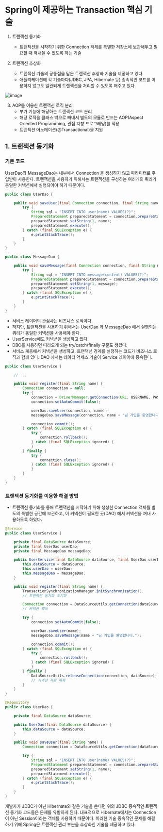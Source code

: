 # Spring이 제공하는 Transaction 핵심 기술
1. 트랜잭션 동기화
    * 트랜잭션을 시작하기 위한 Connection 객체를 특별한 저장소에 보관해두고 필요할 때 꺼내쓸 수 있도록 하는 기술

2. 트랜잭션 추상화
    * 트랜잭션 기술의 공통점을 담은 트랜잭션 추상화 기술을 제공하고 있다.
    * 애플리케이션에 각 기술마다(JDBC, JPA, Hibernate 등) 종속적인 코드를 이용하지 않고도 일관되게 트랜잭션을 처리할 수 있도록 해주고 있다.

![image](https://github.com/kmularise/TIL/assets/106499310/7eea670a-7b79-4b3f-9485-ee842a62c008)

3. AOP를 이용한 트랜잭션 로직 분리
    * 부가 기능에 해당하는 트랜잭션 코드 분리
    * 해당 로직을 클래스 밖으로 빼내서 별도의 모듈로 만드는 AOP(Aspect Oriented Programming, 관점 지향 프로그래밍)를 적용
    * 트랜잭션 어노테이션(@Transactional)을 지원

## 1. 트랜잭션 동기화

### 기존 코드

UserDao와 MessageDao는 내부에서 Connection 을 생성하지 않고 파라미터로 주입받아 사용한다. 트랜잭션을 사용하기 위해서는 트랜잭션을 구성하는 여러개의 쿼리가 동일한 커넥션에서 실행되어야 하기 때문이다.

```java
public class UserDao {

    public void saveUser(final Connection connection, final String name) {
        try {
            String sql = "INSERT INTO user(name) VALUES(?)";
            PreparedStatement preparedStatement = connection.prepareStatement(sql);
            preparedStatement.setString(1, name);
            preparedStatement.execute();
        } catch (final SQLException e) {
            e.printStackTrace();
        }
    }
}
```

```java
public class MessageDao {

    public void saveMessage(final Connection connection, final String message) {
        try {
            String sql = "INSERT INTO message(content) VALUES(?)";
            PreparedStatement preparedStatement = connection.prepareStatement(sql);
            preparedStatement.setString(1, message);
            preparedStatement.execute();
        } catch (final SQLException e) {
            e.printStackTrace();
        }
    }
}
```

* 서비스 레이어의 관심사는 비즈니스 로직이다.
* 하지만, 트랜잭션을 사용하기 위해서는 UserDao 와 MessageDao 에서 실행되는 쿼리가 동일한 커넥션을 사용해야 한다. 
* UserService에도 커넥션을 생성하고 있다. 
* DBC를 사용하면 따라오게 되는 try/catch/finally 구문도 생겼다.
* 서비스 계층에서 커넥션을 생성하고, 트랜잭션 경계를 설정하는 코드가 비즈니스 로직과 함께 있다. DAO 에서는 데이터 액세스 기술이 Service 레이어에 종속된다.
```java
public class UserService {

    // ...

    public void register(final String name) {
        Connection connection = null;
        try {
            connection = DriverManager.getConnection(URL, USERNAME, PASSWORD);
            connection.setAutoCommit(false);

            userDao.saveUser(connection, name);
            messageDao.saveMessage(connection, name + "님 가입을 환영합니다.");

            connection.commit();
        } catch (final SQLException e) {
            try {
                connection.rollback();
            } catch (final SQLException ignored) {
            }
        } finally {
            try {
                connection.close();
            } catch (final SQLException ignored) {
            }
        }
    }
}
```

### 트랜잭션 동기화를 이용한 해결 방법
* 트랜잭션 동기화를 통해  트랜잭션을 시작하기 위해 생성한 Connection 객체를 별도의 특별한 공간에 보관하고, 이 커넥션이 필요한 곳(DAO) 에서 커넥션을 꺼내 사용하도록 하였다.

```java
@Service
public class UserService {

    private final DataSource dataSource;
    private final UserDao userDao;
    private final MessageDao messageDao;

    public UserService(final DataSource dataSource, final UserDao userDao, final MessageDao messageDao) {
        this.dataSource = dataSource;
        this.userDao = userDao;
        this.messageDao = messageDao;
    }

    public void register(final String name) {
        TransactionSynchronizationManager.initSynchronization();
        // 트랜잭션 동기화 초기화

        Connection connection = DataSourceUtils.getConnection(dataSource);
        // 커넥션 획득

        try {
            connection.setAutoCommit(false);

            userDao.saveUser(name);
            messageDao.saveMessage(name + "님 가입을 환영합니다.");

            connection.commit();
        } catch (final SQLException e) {
            try {
                connection.rollback();
            } catch (final SQLException ignored) {
            }
        } finally {
            DataSourceUtils.releaseConnection(connection, dataSource);
            // 커넥션 자원 해제
        }
    }
}
```

```java
@Repository
public class UserDao {

    private final DataSource dataSource;

    public UserDao(final DataSource dataSource) {
        this.dataSource = dataSource;
    }

    public void saveUser(final String name) {
        Connection connection = DataSourceUtils.getConnection(dataSource);

        try {
            String sql = "INSERT INTO user(name) VALUES(?)";
            PreparedStatement preparedStatement = connection.prepareStatement(sql);
            preparedStatement.setString(1, name);
            preparedStatement.execute();
        } catch (final SQLException e) {
            e.printStackTrace();
        }
    }
}
```

개발자가 JDBC가 아닌 Hibernate와 같은 기술을 쓴다면 위의 JDBC 종속적인 트랜잭션 동기화 코드들은 문제를 유발하게 된다. 대표적으로 Hibernate에서는 Connection이 아닌 Session이라는 객체를 사용하기 때문이다. 이러한 기술 종속적인 문제를 해결하기 위해 Spring은 트랜잭션 관리 부분을 추상화한 기술을 제공하고 있다.
